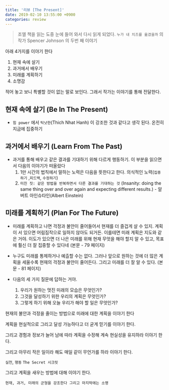 ```yaml
---
title: '리뷰 [The Present]'
date: 2019-02-10 13:55:00 +0900
categories: review
---
```


> 조엘 책을 읽는 도중 눈에 들어 와서 다시 읽게 되었다. `누가 내 치즈를 옮겼을까` 의 작가 Spencer Johnson 의 두번 째 이야기

아래 4가지를 이야기 한다

1. 현재 속에 살기
2. 과거에서 배우기
3. 미래를 계획하기
4. 소명감

적어 놓고 보니 특별할 것이 없는 말로 보인다. 그래서 작가는 이야기를 통해 전달한다.

## 현재 속에 살기 (Be In The Present)

-   `힘 power` 에서 `틱낫한`(Thich Nhat Hanh) 이 강조한 것과 같다고 생각 된다. 온전히 지금에 집중하기

## 과거에서 배우기 (Learn From The Past)

-   과거를 통해 배우고 같은 결과를 기대하기 위해 다르게 행동하기. 이 부분을 읽으면서 다음의 이야기가 떠올랐다
    1. 1만 시간의 법칙에서 말하는 노력은 다음을 뜻한다고 한다. 의식적인 노력(`집중하기` ,`피드백`, `수정하기`)
    2. `미친 짓: 같은 방법을 반복하면서 다른 결과를 기대하는 것` (Insanity: doing the same thing over and over again and expecting different results.) - 알버트 아인슈타인(Albert Einstein)

## 미래를 계획하기 (Plan For The Future)

-   미래를 계획하고 나면 걱정과 불안이 줄어들어서 현재를 더 즐겁게 살 수 있지. 계획이 서 있으면 어림짐작으로 일하지 않아도 되거든. 이를테면 미래 계획은 지도와 같은 거야. 이도가 있으면 더 나은 미래를 위해 현재 무엇을 해야 할지 알 수 있고, 목표에 훨신 더 잘 집중할 수 있다네 (본문 - 79 페이지)
-   누구도 미래를 통제하거나 예츨할 수는 없다. 그러나 앞으로 원하는 것에 더 많은 계획을 세울수록 현재의 걱정과 불안이 줄어든다. 그리고 미래를 더 잘 알 수 있다. (본문 - 81 페이지)

-   다음의 세 가지 질문에 답하는 거야.
    1. 우리가 원하는 멋진 미래의 모습은 무엇인가?
    2. 그것을 달성하기 위한 우리의 계획은 무엇인가?
    3. 그렇게 하기 위해 오늘 우리가 해야 할 일은 무엇인가?

현재의 불안과 걱정을 줄이는 방법으로 미래에 대한 계획을 이야기 한다

계획을 현실적으로 그리고 달성 가능하다고 더 굳게 믿기를 이야기 한다.

그리고 경험과 정보가 늘어 남에 따라 계획을 수정해 계속 현실성을 유지하라 이야기 한다.

그리고 아무리 작은 일이라 해도 매일 같이 무언가를 하라 이야기 한다.

`실천`, `행동` `The Secret 시크릿`

그리고 계획을 새우는 방법에 대해 이야기 한다.

`현재, 과거, 미래의 군형을 강조한다 그리고 마지막에는 소명`
